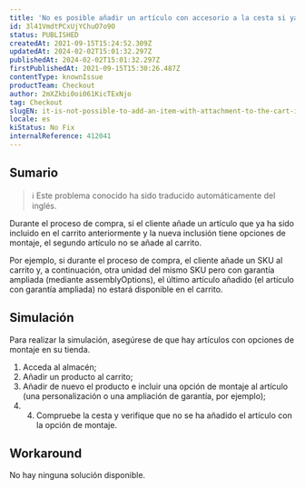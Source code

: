 ```yaml
---
title: 'No es posible añadir un artículo con accesorio a la cesta si ya hay otra unidad de este artículo sin accesorio en la cesta'
id: 3l41VmdtPCxUjYChuO7o9O
status: PUBLISHED
createdAt: 2021-09-15T15:24:52.309Z
updatedAt: 2024-02-02T15:01:32.297Z
publishedAt: 2024-02-02T15:01:32.297Z
firstPublishedAt: 2021-09-15T15:30:26.487Z
contentType: knownIssue
productTeam: Checkout
author: 2mXZkbi0oi061KicTExNjo
tag: Checkout
slugEN: it-is-not-possible-to-add-an-item-with-attachment-to-the-cart-if-there-is-already-another-unit-of-this-item-without-attachment-in-the-cart
locale: es
kiStatus: No Fix
internalReference: 412041
---
```


## Sumario

>ℹ️ Este problema conocido ha sido traducido automáticamente del inglés.


Durante el proceso de compra, si el cliente añade un artículo que ya ha sido incluido en el carrito anteriormente y la nueva inclusión tiene opciones de montaje, el segundo artículo no se añade al carrito.

Por ejemplo, si durante el proceso de compra, el cliente añade un SKU al carrito y, a continuación, otra unidad del mismo SKU pero con garantía ampliada (mediante assemblyOptions), el último artículo añadido (el artículo con garantía ampliada) no estará disponible en el carrito.


##

## Simulación


Para realizar la simulación, asegúrese de que hay artículos con opciones de montaje en su tienda.


1. Acceda al almacén;
2. Añadir un producto al carrito;
3. Añadir de nuevo el producto e incluir una opción de montaje al artículo (una personalización o una ampliación de garantía, por ejemplo);
4. 4. Compruebe la cesta y verifique que no se ha añadido el artículo con la opción de montaje.



## Workaround


No hay ninguna solución disponible.





